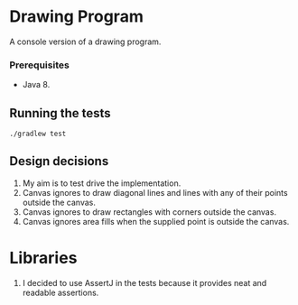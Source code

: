 # Drawing Program

A console version of a drawing program.

### Prerequisites

- Java 8.

## Running the tests

```
./gradlew test
```


## Design decisions 

1. My aim is to test drive the implementation.
2. Canvas ignores to draw diagonal lines and lines with any of their points outside the canvas.
3. Canvas ignores to draw rectangles with corners outside the canvas.
4. Canvas ignores area fills when the supplied point is outside the canvas.

# Libraries
1. I decided to use AssertJ in the tests because it provides neat and readable assertions.